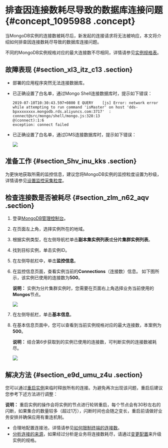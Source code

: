 # 排查因连接数耗尽导致的数据库连接问题 {#concept_1095988 .concept}

当MongoDB实例的连接数被耗尽后，新发起的连接请求将无法被响应，本文将介绍如何排查因连接数耗尽导致的数据库连接问题。

不同的MongoDB实例规格对应的最大连接数不尽相同，详情请参见[实例规格表](../../../../cn.zh-CN/产品简介/实例规格表.md#)。

## 故障表现 {#section_xl3_itz_c13 .section}

-   部署的应用程序突然无法连接数据库。
-   已正确设置了白名单，通过Mongo Shell连接数据库时，提示如下错误：

    ``` {#codeblock_3xs_0jb_vqa}
    2019-07-10T10:30:43.597+0800 E QUERY    [js] Error: network error while attempting to run command 'isMaster' on host 'dds-bpxxxxxxxx.mongodb.rds.aliyuncs.com:3717'  :
    connect@src/mongo/shell/mongo.js:328:13
    @(connect):1:6
    exception: connect failed
    ```

-   已正确设置了白名单，通过DMS连接数据库时，提示如下错误：

    ![](http://static-aliyun-doc.oss-cn-hangzhou.aliyuncs.com/assets/img/881836/156289423851168_zh-CN.png)


## 准备工作 {#section_5hv_inu_kks .section}

为更快地获取所需的监控信息，建议您将MongoDB实例的监控粒度设置为秒级，详情请参见[设置监控采集粒度](../../../../cn.zh-CN/用户指南/监控与报警/设置监控采集粒度.md#)。

## 检查连接数是否被耗尽 {#section_zlm_n62_aqv .section}

1.  登录[MongoDB管理控制台](https://mongodb.console.aliyun.com)。
2.  在页面左上角，选择实例所在的地域。
3.  根据实例类型，在左侧导航栏单击**副本集实例列表**或**分片集群实例列表**。
4.  找到目标实例，单击实例ID。
5.  在左侧导航栏中，单击**监控信息**。
6.  在监控信息页面，查看实例当前的**Connections**（连接数）信息。 如下图所示，该实例已使用的连接数为**500**。

    **说明：** 实例为分片集群实例时，您需要在页面右上角选择业务当前使用的**Mongos**节点。

    ![](http://static-aliyun-doc.oss-cn-hangzhou.aliyuncs.com/assets/img/881836/156289423851156_zh-CN.png)

7.  在左侧导航栏，单击**基本信息**。
8.  在基本信息页面中，您可以查看到当前实例规格对应的最大连接数，本案例为**500**。

    **说明：** 结合第6步获取到的实例已使用的连接数，可判断实例的连接数被耗尽。

    ![](http://static-aliyun-doc.oss-cn-hangzhou.aliyuncs.com/assets/img/881836/156289423851158_zh-CN.png)


## 解决方法 {#section_e9d_umu_z4u .section}

您可以通过[重启实例](../../../../cn.zh-CN/用户指南/实例管理/重启实例.md#)来临时释放所有的连接。为避免再次出现该问题，重启后建议您参考下述方法进行调整：

**说明：** 重启实例的操作会将实例的节点进行轮转重启，每个节点会有30秒左右的闪断，如果集合的数量较多（超过1万），闪断时间也会随之变长，重启前请做好业务安排并确保应用有重连机制。

-   合理地配置连接池，详情请参见[如何限制终端的连接数](cn.zh-CN/常见问题/热点问题/如何查询及限制连接数.md#section_rzd_wyd_lfb)。
-   [分析连接的来源](cn.zh-CN/常见问题/热点问题/如何查询及限制连接数.md#section_iqk_ryd_lfb)，如果经过分析是业务将连接数耗尽，请通过[变更配置](../../../../cn.zh-CN/用户指南/实例管理/变更配置.md#)来升级实例的规格。

